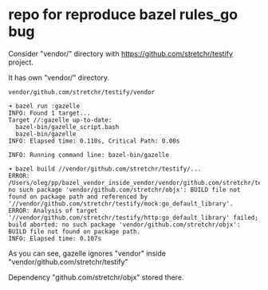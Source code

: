 repo for reproduce bazel rules_go bug
=====================================

Consider "vendor/" directory with https://github.com/stretchr/testify project.

It has own "vendor/" directory.

```
vendor/github.com/stretchr/testify/vendor
```

```
➜ bazel run :gazelle
INFO: Found 1 target...
Target //:gazelle up-to-date:
  bazel-bin/gazelle_script.bash
  bazel-bin/gazelle
INFO: Elapsed time: 0.110s, Critical Path: 0.00s

INFO: Running command line: bazel-bin/gazelle

➜ bazel build //vendor/github.com/stretchr/testify/...
ERROR: /Users/oleg/pp/bazel_vendor_inside_vendor/vendor/github.com/stretchr/testify/mock/BUILD.bazel:3:1: no such package 'vendor/github.com/stretchr/objx': BUILD file not found on package path and referenced by '//vendor/github.com/stretchr/testify/mock:go_default_library'.
ERROR: Analysis of target '//vendor/github.com/stretchr/testify/http:go_default_library' failed; build aborted: no such package 'vendor/github.com/stretchr/objx': BUILD file not found on package path.
INFO: Elapsed time: 0.107s
```

As you can see, gazelle ignores "vendor" inside "vendor/github.com/stretchr/testify"

Dependency "github.com/stretchr/objx" stored there.
